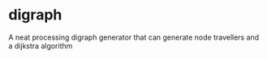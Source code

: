 # digraph
A neat processing digraph generator that can generate node travellers and a dijkstra algorithm
